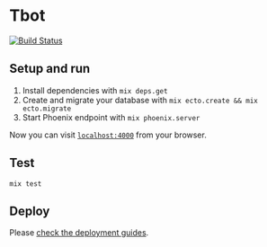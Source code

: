 # Tbot

[![Build Status](https://travis-ci.org/col/tbot.svg)](https://travis-ci.org/col/tbot)

## Setup and run

  1. Install dependencies with `mix deps.get`
  2. Create and migrate your database with `mix ecto.create && mix ecto.migrate`
  3. Start Phoenix endpoint with `mix phoenix.server`

Now you can visit [`localhost:4000`](http://localhost:4000) from your browser.

## Test 

`mix test`

## Deploy

Please [check the deployment guides](https://gist.github.com/col/5c598560770465cef98b).
